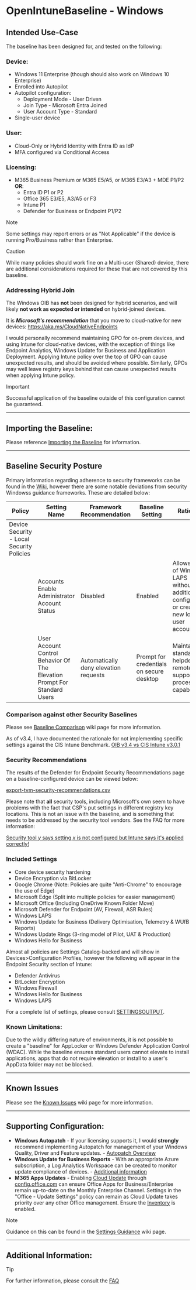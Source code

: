 # OpenIntuneBaseline - Windows

## Intended Use-Case
The baseline has been designed for, and tested on the following:

### Device:
* Windows 11 Enterprise (though should also work on Windows 10 Enterprise)
* Enrolled into Autopilot
* Autopilot configuration:
    * Deployment Mode - User Driven
    * Join Type - Microsoft Entra Joined
    * User Account Type - Standard
* Single-user device

### User:
* Cloud-Only or Hybrid Identity with Entra ID as IdP
* MFA configured via Conditional Access

### Licensing:
* M365 Business Premium or M365 E5/A5, or M365 E3/A3 + MDE P1/P2 
<br>**OR**:
    * Entra ID P1 or P2
    * Office 365 E3/E5, A3/A5 or F3
    * Intune P1
    * Defender for Business or Endpoint P1/P2

> [!NOTE]
> Some settings may report errors or as "Not Applicable" if the device is running Pro/Business rather than Enterprise.

> [!CAUTION]
> While many policies should work fine on a Multi-user (Shared) device, there are additional considerations required for these that are not covered by this baseline.

### Addressing Hybrid Join
The Windows OIB has **not** been designed for hybrid scenarios, and will likely **not work as expected or intended** on hybrid-joined devices. 

It is _**Microsoft's recommendation**_ that you move to cloud-native for new devices: https://aka.ms/CloudNativeEndpoints

I would personally recommend maintaining GPO for on-prem devices, and using Intune for cloud-native devices, with the exception of things like Endpoint Analytics, Windows Update for Business and Application Deployment. Applying Intune policy over the top of GPO can cause unexpected results, and should be avoided where possible. Similarly, GPOs may well leave registry keys behind that can cause unexpected results when applying Intune policy.

> [!IMPORTANT]
> Successful application of the baseline outside of this configuration cannot be guaranteed.

---

## Importing the Baseline:
Please reference [Importing the Baseline](https://github.com/SkipToTheEndpoint/OpenIntuneBaseline/wiki#importing-the-baseline) for information.

---

## Baseline Security Posture
Primary information regarding adherence to security frameworks can be found in the [Wiki](https://github.com/SkipToTheEndpoint/OpenIntuneBaseline/wiki#security-framework-adherence), however there are some notable deviations from security Windowss guidance frameworks. These are detailed below:

| Policy | Setting Name | Framework Recommendation | Baseline Setting | Rationale |
|---|---|---|---|---|
| Device Security - Local Security Policies |  |  |  |  |
|  | Accounts Enable Administrator Account Status | Disabled | Enabled | Allows usage of Windows LAPS without additional configuration or creating a new local user account. |
|  | User Account Control Behavior Of The Elevation Prompt For Standard Users | Automatically deny elevation requests | Prompt for credentials on secure desktop | Maintains standard helpdesk remote support processes capabilities. |

### Comparison against other Security Baselines
Please see [Baseline Comparison](https://github.com/SkipToTheEndpoint/OpenIntuneBaseline/wiki/win-comparison) wiki page for more information.

As of v3.4, I have documented the rationale for not implementing specific settings against the CIS Intune Benchmark.
[OIB v3.4 vs CIS Intune v3.0.1](OIBvsCIS-Rationale.csv)

### Security Recommendations
The results of the Defender for Endpoint Security Recommendations page on a baseline-configured device can be viewed below:

[export-tvm-security-recommendations.csv](/WINDOWS/export-tvm-security-recommendations.csv)

Please note that **all** security tools, including Microsoft's own seem to have problems with the fact that CSP's put settings in different registry key locations. This is not an issue with the baseline, and is something that needs to be addressed by the security tool vendors. See the FAQ for more information:

[Security tool _y_ says setting _x_ is not configured but Intune says it's applied correctly!](https://github.com/SkipToTheEndpoint/OpenIntuneBaseline/wiki/faq#security-tool-y-says-setting-x-is-not-configured-but-intune-says-its-applied-correctly)

### Included Settings
* Core device security hardening
* Device Encryption via BitLocker
* Google Chrome (Note: Policies are quite "Anti-Chrome" to encourage the use of Edge)
* Microsoft Edge (Split into multiple policies for easier management)
* Microsoft Office (Including OneDrive Known Folder Move)
* Microsoft Defender for Endpoint (AV, Firewall, ASR Rules)
* Windows LAPS
* Windows Update for Business (Delivery Optimisation, Telemetry & WUfB Reports)
* Windows Update Rings (3-ring model of Pilot, UAT & Production)
* Windows Hello for Business

Almost all policies are Settings Catalog-backed and will show in Devices>Configuration Profiles, however the following will appear in the Endpoint Security section of Intune:
* Defender Antivirus
* BitLocker Encryption
* Windows Firewall
* Windows Hello for Business
* Windows LAPS

For a complete list of settings, please consult [SETTINGSOUTPUT](/WINDOWS/SETTINGSOUTPUT.md).

### Known Limitations:
Due to the wildly differing nature of environments, it is not possible to create a "baseline" for AppLocker or Windows Defender Application Control (WDAC). While the baseline ensures standard users cannot elevate to install applications, apps that do not require elevation or install to a user's AppData folder may not be blocked.

---

## Known Issues
Please see the [Known Issues](https://github.com/SkipToTheEndpoint/OpenIntuneBaseline/wiki/win-knownissues) wiki page for more information.

---

## Supporting Configuration:
- **Windows Autopatch** - If your licensing supports it, I would **strongly** recommend implementing Autopatch for management of your Windows Quality, Driver and Feature updates. - [Autopatch Overview](https://learn.microsoft.com/en-us/windows/deployment/windows-autopatch/overview/windows-autopatch-overview)
- **Windows Update for Business Reports** - With an appropriate Azure subscription, a Log Analytics Workspace can be created to monitor update compliance of devices. - [Additional information](https://learn.microsoft.com/en-us/windows/deployment/update/wufb-reports-overview) 
- **M365 Apps Updates** - Enabling [Cloud Update](https://learn.microsoft.com/en-us/deployoffice/admincenter/cloud-update) through [config.office.com](https://config.office.com/officeSettings/serviceprofile) can ensure Office Apps for Business/Enterprise remain up-to-date on the Monthly Enterprise Channel. Settings in the "Office - Update Settings" policy can remain as Cloud Update takes priority over any other Office management. Ensure the [Inventory](https://config.office.com/officeSettings/inventory) is enabled.

> [!NOTE]
> Guidance on this can be found in the [Settings Guidance](https://github.com/SkipToTheEndpoint/OpenIntuneBaseline/wiki/win-settingsguidance) wiki page.

---

## Additional Information:

> [!TIP]
> For further information, please consult the [FAQ](https://github.com/SkipToTheEndpoint/OpenIntuneBaseline/wiki/faq)

